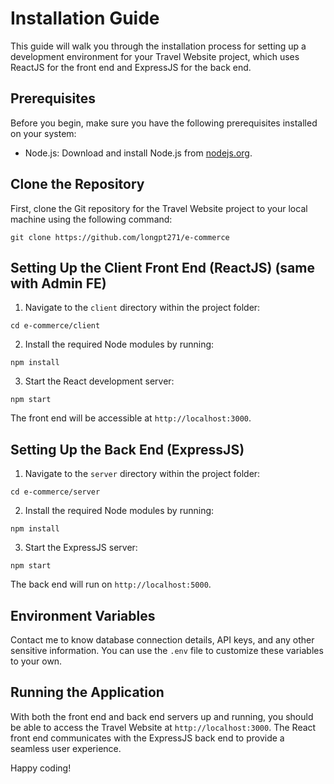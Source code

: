 # Installation Guide

This guide will walk you through the installation process for setting up a development environment for your Travel Website project, which uses ReactJS for the front end and ExpressJS for the back end.

## Prerequisites

Before you begin, make sure you have the following prerequisites installed on your system:

- Node.js: Download and install Node.js from [nodejs.org](https://nodejs.org/).

## Clone the Repository

First, clone the Git repository for the Travel Website project to your local machine using the following command:

```git clone https://github.com/longpt271/e-commerce```


## Setting Up the Client Front End (ReactJS) (same with Admin FE)

1. Navigate to the `client` directory within the project folder:

```cd e-commerce/client```

2. Install the required Node modules by running:

```npm install```

3. Start the React development server:

```npm start```

The front end will be accessible at `http://localhost:3000`.

## Setting Up the Back End (ExpressJS)

1. Navigate to the `server` directory within the project folder:

`cd e-commerce/server`

2. Install the required Node modules by running:

`npm install`

3. Start the ExpressJS server:

`npm start`


The back end will run on `http://localhost:5000`.

## Environment Variables

Contact me to know database connection details, API keys, and any other sensitive information. You can use the `.env` file to customize these variables to your own.

## Running the Application

With both the front end and back end servers up and running, you should be able to access the Travel Website at `http://localhost:3000`. The React front end communicates with the ExpressJS back end to provide a seamless user experience.

Happy coding!
